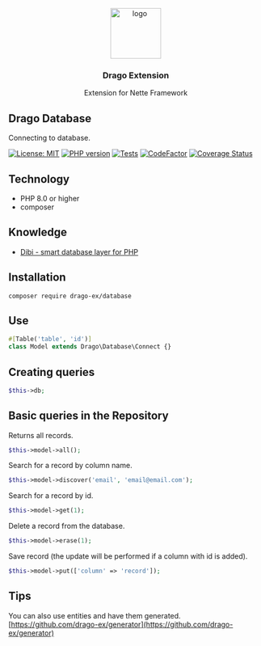 <p align="center">
  <img src="https://avatars0.githubusercontent.com/u/11717487?s=400&u=40ecb522587ebbcfe67801ccb6f11497b259f84b&v=4" width="100" alt="logo">
</p>

<h3 align="center">Drago Extension</h3>
<p align="center">Extension for Nette Framework</p>

## Drago Database
Connecting to database.

[![License: MIT](https://img.shields.io/badge/License-MIT-yellow.svg)](https://raw.githubusercontent.com/drago-ex/database/master/license.md)
[![PHP version](https://badge.fury.io/ph/drago-ex%2Fdatabase.svg)](https://badge.fury.io/ph/drago-ex%2Fdatabase)
[![Tests](https://github.com/drago-ex/database/actions/workflows/tests.yml/badge.svg)](https://github.com/drago-ex/database/actions/workflows/tests.yml)
[![CodeFactor](https://www.codefactor.io/repository/github/drago-ex/database/badge)](https://www.codefactor.io/repository/github/drago-ex/database)
[![Coverage Status](https://coveralls.io/repos/github/drago-ex/database/badge.svg?branch=master)](https://coveralls.io/github/drago-ex/database?branch=master)

## Technology
- PHP 8.0 or higher
- composer

## Knowledge
- [Dibi - smart database layer for PHP](https://github.com/dg/dibi)

## Installation
```
composer require drago-ex/database
```

## Use
```php
#[Table('table', 'id')]
class Model extends Drago\Database\Connect {}
```

## Creating queries
```php
$this->db;
```

## Basic queries in the Repository

Returns all records.
```php
$this->model->all();
```

Search for a record by column name.
```php
$this->model->discover('email', 'email@email.com');
```

Search for a record by id.
```php
$this->model->get(1);
```

Delete a record from the database.
```php
$this->model->erase(1);
```

Save record (the update will be performed if a column with id is added).
```php
$this->model->put(['column' => 'record']);
```

## Tips
You can also use entities and have them generated. [https://github.com/drago-ex/generator](https://github.com/drago-ex/generator)
